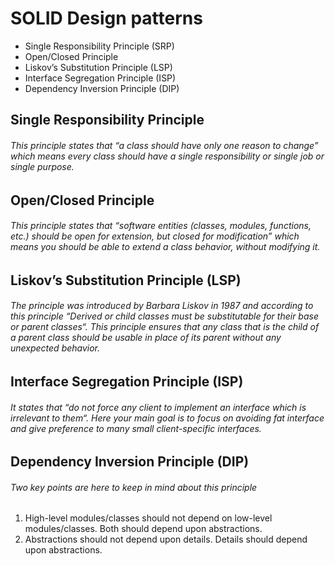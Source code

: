 # SOLID Design patterns
- Single Responsibility Principle (SRP)
- Open/Closed Principle
- Liskov’s Substitution Principle (LSP)
- Interface Segregation Principle (ISP)
- Dependency Inversion Principle (DIP)

## Single Responsibility Principle
###### This principle states that “a class should have only one reason to change” which means every class should have a single responsibility or single job or single purpose.

## Open/Closed Principle
###### This principle states that “software entities (classes, modules, functions, etc.) should be open for extension, but closed for modification” which means you should be able to extend a class behavior, without modifying it.

## Liskov’s Substitution Principle (LSP)
###### The principle was introduced by Barbara Liskov in 1987 and according to this principle “Derived or child classes must be substitutable for their base or parent classes“. This principle ensures that any class that is the child of a parent class should be usable in place of its parent without any unexpected behavior.

## Interface Segregation Principle (ISP)
###### It states that “do not force any client to implement an interface which is irrelevant to them“. Here your main goal is to focus on avoiding fat interface and give preference to many small client-specific interfaces.

## Dependency Inversion Principle (DIP)
###### Two key points are here to keep in mind about this principle
1. High-level modules/classes should not depend on low-level modules/classes. Both should depend upon abstractions.
2. Abstractions should not depend upon details. Details should depend upon abstractions.